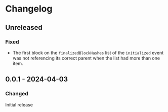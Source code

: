 # Changelog

## Unreleased

### Fixed

- The first block on the `finalizedBlockHashes` list of the `initialized` event was not referencing its correct parent when the list had more than one item.

## 0.0.1 - 2024-04-03

### Changed

Initial release
